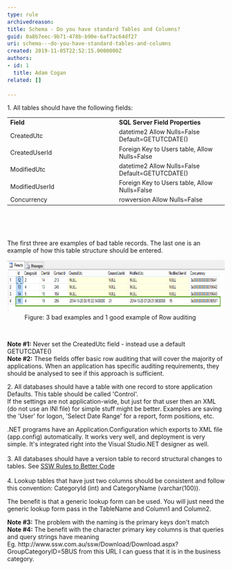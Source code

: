 ```yaml
---
type: rule
archivedreason: 
title: Schema - Do you have standard Tables and Columns?
guid: 0a8b7eec-9b71-478b-b90e-6af7ac64df27
uri: schema---do-you-have-standard-tables-and-columns
created: 2019-11-05T22:52:15.0000000Z
authors:
- id: 1
  title: Adam Cogan
related: []

---
```



​​1. All tables should have the following fields:<br><div><table cellspacing="0" width="100%" class="ssw15-rteTable-default"><tbody><tr><td class="ssw15-rteTable-default" style="width:50%;"><strong>Field</strong></td><td class="ssw15-rteTable-default" style="width:50%;"><strong>SQL Server Field Properties</strong></td></tr><tr><td class="ssw15-rteTable-default">CreatedUtc</td><td class="ssw15-rteTable-default">datetime2 Allow Nulls=False Default=GETUTCDATE()</td></tr><tr><td class="ssw15-rteTable-default">CreatedUserId</td><td class="ssw15-rteTable-default">Foreign Key to Users table, Allow Nulls=False</td></tr><tr><td class="ssw15-rteTable-default">ModifiedUtc</td><td class="ssw15-rteTable-default">datetime2 Allow Nulls=False Default=GETUTCDATE()</td></tr><tr><td class="ssw15-rteTable-default">ModifiedUserId</td><td class="ssw15-rteTable-default">Foreign Key to Users table, Allow Nulls=False</td></tr><tr><td class="ssw15-rteTable-default">Concurrency</td><td class="ssw15-rteTable-default">rowversion Allow Nulls=False<br></td></tr></tbody></table><br></div>
<br><excerpt class='endintro'></excerpt><br>
<p>​The first three are examples of bad table records. The last one is an example of how this table structure should be entered.<br>
</p><dl class="image"><dt><img src="imgGoodBadPracticesExampleSQLFields.png" alt="imgGoodBadPracticesExampleSQLFields.png" style="width:750px;height:121px;" /></dt><dd>Figure: 3 bad examples and 1 good example of Row auditing</dd></dl>​
<p>
   <b>Note #1:</b> Never set the CreatedUtc field - instead use a default GETUTCDATE()<br><b>Note #2:</b> These fields offer basic row auditing that will cover the majority of applications. When an application has specific auditing requirements, they should be analysed to see if this approach is sufficient.</p><p>2. All databases should have a table with one record to store application Defaults. This table should be called 'Control'.<br>If the settings are not application-wide, but just for that user then an XML (do not use an INI file) for simple stuff might be better. Examples are saving the 'User' for logon, 'Select Date Range' for a report, form positions, etc.</p><p>.NET programs have an Application.Configuration which exports to XML file (app.config) automatically. It works very well, and deployment is very simple. It's integrated right into the Visual Studio.NET designer as well.<br><br>3. All databases should have a version table to record structural changes to tables. See <a href="/_layouts/15/FIXUPREDIRECT.ASPX?WebId=3dfc0e07-e23a-4cbb-aac2-e778b71166a2&TermSetId=07da3ddf-0924-4cd2-a6d4-a4809ae20160&TermId=dec3b0f2-a632-4842-ba6c-e8c7fb2ccf16">SSW Rules to Better Code​</a><br> <br>4. Lookup tables that have just two columns should be consistent and follow this convention: CategoryId (int) and CategoryName (varchar(100)).</p><p>The benefit is that a generic lookup form can be used. You will just need the generic lookup form pass in the TableName and Column1 and Column2.</p><p>
   <b>Note #3:</b> The problem with the naming is the primary keys don't match<br><b>Note #4:</b> The benefit with the character primary key columns is that queries and query strings have meaning Eg. http://www.ssw.com.au/ssw/Download/Download.aspx?GroupCategoryID=5BUS from this URL I can guess that it is in the business category.<br></p>


